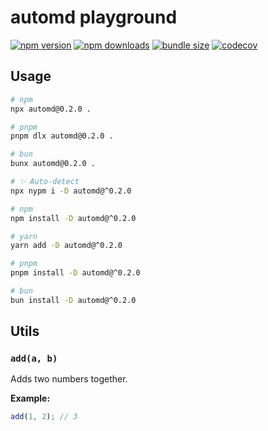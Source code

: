 # automd playground

<!-- automd:bagdges  -->
<!-- /automd -->

<!-- automd:badges color=yellow name=defu codecov bundlephobia -->

[![npm version](https://flat.badgen.net/npm/v/defu?color=yellow)](https://npmjs.com/package/defu)
[![npm downloads](https://flat.badgen.net/npm/dm/defu?color=yellow)](https://npmjs.com/package/defu)
[![bundle size](https://flat.badgen.net/bundlephobia/minzip/defu?color=yellow)](https://bundlephobia.com/package/defu)
[![codecov](https://flat.badgen.net/codecov/c/github/unjs/automd?color=yellow)](https://codecov.io/gh/unjs/automd)

<!-- /automd -->

## Usage

<!-- automd:pm-x args=. -->

```sh
# npm
npx automd@0.2.0 .

# pnpm
pnpm dlx automd@0.2.0 .

# bun
bunx automd@0.2.0 .
```

<!-- /automd -->

<!-- automd:pm-install dev -->

```sh
# ✨ Auto-detect
npx nypm i -D automd@^0.2.0

# npm
npm install -D automd@^0.2.0

# yarn
yarn add -D automd@^0.2.0

# pnpm
pnpm install -D automd@^0.2.0

# bun
bun install -D automd@^0.2.0
```

<!-- /automd -->

## Utils

<!-- automd:jsdocs -->

### `add(a, b)`

Adds two numbers together.

**Example:**

```js
add(1, 2); // 3
```


<!-- /automd -->
